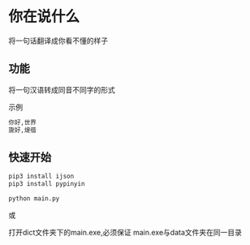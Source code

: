 # 你在说什么

将一句话翻译成你看不懂的样子



## 功能

将一句汉语转成同音不同字的形式

示例

```bash
你好,世界
旎好,煶徣
```

## 快速开始

```bash
pip3 install ijson
pip3 install pypinyin

python main.py
```

或

打开dict文件夹下的main.exe,必须保证 main.exe与data文件夹在同一目录

